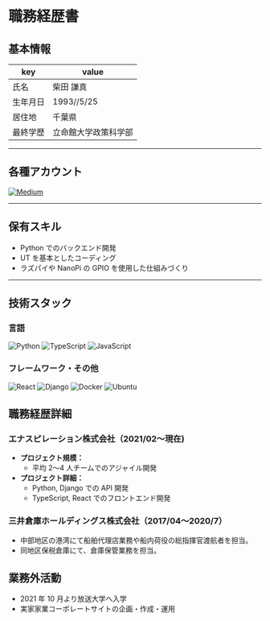 # 職務経歴書

## 基本情報

| key      | value                |
| -------- | -------------------- |
| 氏名     | 柴田 謙真            |
| 生年月日 | 1993//5/25           |
| 居住地   | 千葉県               |
| 最終学歴 | 立命館大学政策科学部 |

---

## 各種アカウント

<a href="https://qiita.com/S_Kenny" target="_blank"><img alt="Medium" src="https://img.shields.io/badge/@S_Kenny-Qiita-55C500.svg?logo=qiita&style=plastic" /></a>

---

## 保有スキル

- Python でのバックエンド開発
- UT を基本としたコーディング
- ラズパイや NanoPi の GPIO を使用した仕組みづくり

---

## 技術スタック

### 言語

<p>
    <img alt="Python" src="https://img.shields.io/badge/-Python-3776AB?style=flat-square&logo=Python&logoColor=white" />
    <img alt="TypeScript" src="https://img.shields.io/badge/-TypeScript-007ACC?style=flat-square&logo=typescript&logoColor=white" />
    <img alt="JavaScript" src="https://img.shields.io/badge/-JavaScript-F7DF1E?style=flat-square&logo=JavaScript&logoColor=white" />
</p>

### フレームワーク・その他

<p>
    <img alt="React" src="https://img.shields.io/badge/-React-45b8d8?style=flat-square&logo=react&logoColor=white" />
    <img alt="Django" src="https://img.shields.io/badge/-Django-092E20?style=flat-square&logo=Django&logoColor=white" />
    <img alt="Docker" src="https://img.shields.io/badge/-Docker-46a2f1?style=flat-square&logo=docker&logoColor=white" />
    <img alt="Ubuntu" src="https://img.shields.io/badge/-Ubuntu-E95420.svg?logo=ubuntu&style=flat-square&logoColor=white" />

## </p>

## 職務経歴詳細

### エナスピレーション株式会社（2021/02〜現在)

- **プロジェクト規模：**
  - 平均 2〜4 人チームでのアジャイル開発
- **プロジェクト詳細：**
  - Python, Django での API 開発
  - TypeScript, React でのフロントエンド開発

### 三井倉庫ホールディングス株式会社（2017/04〜2020/7）

- 中部地区の港湾にて船舶代理店業務や船内荷役の総指揮官渡航者を担当。
- 同地区保税倉庫にて、倉庫保管業務を担当。

## 業務外活動

- 2021 年 10 月より放送大学へ入学
- 実家家業コーポレートサイトの企画・作成・運用
